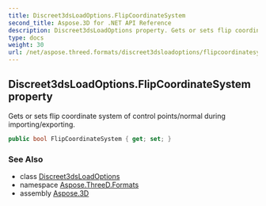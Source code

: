 ```yaml
---
title: Discreet3dsLoadOptions.FlipCoordinateSystem
second_title: Aspose.3D for .NET API Reference
description: Discreet3dsLoadOptions property. Gets or sets flip coordinate system of control points/normal during importing/exporting
type: docs
weight: 30
url: /net/aspose.threed.formats/discreet3dsloadoptions/flipcoordinatesystem/
---
```

## Discreet3dsLoadOptions.FlipCoordinateSystem property

Gets or sets flip coordinate system of control points/normal during importing/exporting.

```csharp
public bool FlipCoordinateSystem { get; set; }
```

### See Also

* class [Discreet3dsLoadOptions](../)
* namespace [Aspose.ThreeD.Formats](../../../aspose.threed.formats/)
* assembly [Aspose.3D](../../../)


